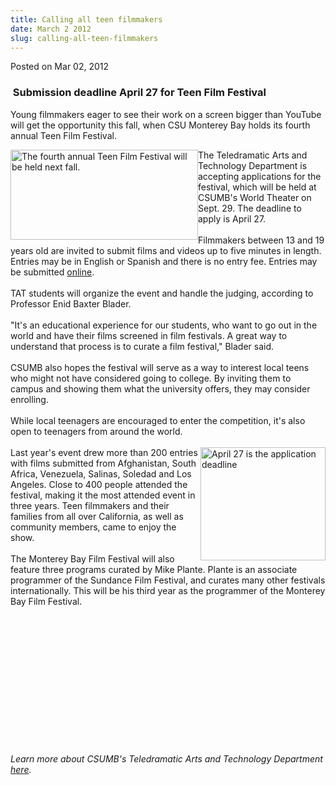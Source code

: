 ```yaml
---
title: Calling all teen filmmakers
date: March 2 2012
slug: calling-all-teen-filmmakers
---
```





<span class="date">Posted on Mar 02, 2012    </span>
<h3>&#x2028;Submission deadline April 27 for Teen Film Festival</h3>
<p>Young filmmakers eager to see their work on a screen bigger than
YouTube will get the opportunity this fall, when CSU Monterey Bay
holds its fourth annual Teen Film Festival.</p>
<p><img alt="The fourth annual Teen Film Festival will be held next fall." src="http://news.csumb.edu/sites/default/files/65/attachments/news/images/film-making-300x144.jpg" style="float:left; width:300px; height:144px">The Teledramatic
Arts and Technology Department is accepting applications for the
festival, which will be held at CSUMB&apos;s World Theater on Sept. 29.
The deadline to apply is April 27.<br>
<br>
Filmmakers between 13 and 19 years old are invited to submit films
and videos up to five minutes in length. Entries may be in English
or Spanish and there is no entry fee. Entries may be submitted
<a href="http://montereybayfilmfestival.com" rel="nofollow">online</a>.<br>
<br>
TAT students will organize the event and handle the judging,
according to Professor Enid Baxter Blader.<br>
<br>
&quot;It&apos;s an educational experience for our students, who want to go
out in the world and have their films screened in film festivals. A
great way to understand that process is to curate a film festival,&quot;
Blader said.<br>
<br>
CSUMB also hopes the festival will serve as a way to interest local
teens who might not have considered going to college. By inviting
them to campus and showing them what the university offers, they
may consider enrolling.<br>
<br>
While local teenagers are encouraged to enter the competition, it&apos;s
also open to teenagers from around the world.<br>
<br>
<img alt="April 27 is the application deadline" src="http://news.csumb.edu/sites/default/files/65/attachments/news/images/filmmaking.jpg" style="float:right; width:200px; height:181px">Last year&apos;s event
drew more than 200 entries with films submitted from Afghanistan,
South Africa, Venezuela, Salinas, Soledad and Los Angeles. Close to
400 people attended the festival, making it the most attended event
in three years. Teen filmmakers and their families from all over
California, as well as community members, came to enjoy the
show.<br>
<br>
The Monterey Bay Film Festival will also feature three programs
curated by Mike Plante. Plante is an associate programmer of the
Sundance Film Festival, and curates many other festivals
internationally. This will be his third year as the programmer of
the Monterey Bay Film Festival.</br></br></img></br></br></br></br></br></br></br></br></br></br></br></br></img></p>
<p><em>Learn more about CSUMB&apos;s Teledramatic Arts and Technology
Department <a href="http://tat.csumb.edu" rel="nofollow">here</a>.</em></p>





